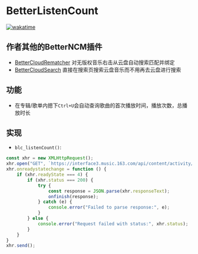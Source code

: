 # BetterListenCount

[![wakatime](https://wakatime.com/badge/user/55ef6b7f-91f7-434b-a743-74ba0005afc1/project/57c15aad-8136-4274-aa63-2524eee79de0.svg)](https://wakatime.com/badge/user/55ef6b7f-91f7-434b-a743-74ba0005afc1/project/57c15aad-8136-4274-aa63-2524eee79de0)

## 作者其他的BetterNCM插件

- [BetterCloudRematcher](https://github.com/aquamarine5/BetterCloudRematcher) 对无版权音乐右击从云盘自动搜索匹配并绑定
- [BetterCloudSearch](https://github.com/aquamarine5/BetterCloudSearch) 直接在搜索页搜索云盘音乐而不用再去云盘进行搜索

## 功能

- 在专辑/歌单内摁下`Ctrl+U`会自动查询歌曲的首次播放时间，播放次数，总播放时长

## 实现

- `blc_listenCount()`:

```js
const xhr = new XMLHttpRequest();
xhr.open("GET", `https://interface3.music.163.com/api/content/activity/music/first/listen/info?songId=${songId}`);
xhr.onreadystatechange = function () {
    if (xhr.readyState === 4) {
        if (xhr.status === 200) {
            try {
                const response = JSON.parse(xhr.responseText);
                onfinish(response);
            } catch (e) {
                console.error("Failed to parse response:", e);
            }
        } else {
            console.error("Request failed with status:", xhr.status);
        }
    }
}
xhr.send();
```
